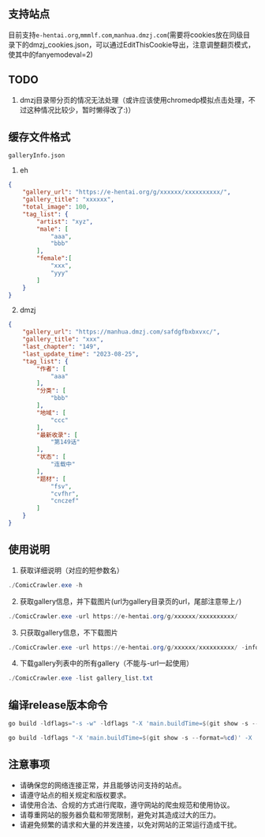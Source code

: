 ## 支持站点
目前支持`e-hentai.org`,`mmmlf.com`,`manhua.dmzj.com`(需要将cookies放在同级目录下的dmzj_cookies.json，可以通过EditThisCookie导出，注意调整翻页模式，使其中的fanyemodeval=2)
## TODO
1. dmzj目录带分页的情况无法处理（或许应该使用chromedp模拟点击处理，不过这种情况比较少，暂时懒得改了:)）
## 缓存文件格式
`galleryInfo.json`

1. eh
```json
{
    "gallery_url": "https://e-hentai.org/g/xxxxxx/xxxxxxxxxx/",
    "gallery_title": "xxxxxx",
    "total_image": 100,
    "tag_list": {
        "artist": "xyz",
        "male": [
            "aaa",
            "bbb"
        ],
        "female":[
            "xxx",
            "yyy"
        ]
    }
}
```
2. dmzj
```json
{
    "gallery_url": "https://manhua.dmzj.com/safdgfbxbxvxc/",
    "gallery_title": "xxx",
    "last_chapter": "149",
    "last_update_time": "2023-08-25",
    "tag_list": {
        "作者": [
            "aaa"
        ],
        "分类": [
            "bbb"
        ],
        "地域": [
            "ccc"
        ],
        "最新收录": [
            "第149话"
        ],
        "状态": [
            "连载中"
        ],
        "题材": [
            "fsv",
            "cvfhr",
            "cnczef"
        ]
    }
}
```
##  使用说明
1. 获取详细说明（对应的短参数名）
```powershell
./ComicCrawler.exe -h
```
2. 获取gallery信息，并下载图片(url为gallery目录页的url，尾部注意带上`/`)
```powershell
./ComicCrawler.exe -url https://e-hentai.org/g/xxxxxx/xxxxxxxxxx/
```
3. 只获取gallery信息，不下载图片
```powershell
./ComicCrawler.exe -url https://e-hentai.org/g/xxxxxx/xxxxxxxxxx/ -info true
```
4. 下载gallery列表中的所有gallery（不能与-url一起使用）
```powershell
./ComicCrawler.exe -list gallery_list.txt
```
## 编译release版本命令

```powershell
go build -ldflags="-s -w" -ldflags "-X 'main.buildTime=$(git show -s --format=%cd)' -X 'main.goVersion=$(go version)'" -o ComicCrawler.exe main.go
```
```powershell
go build -ldflags "-X 'main.buildTime=$(git show -s --format=%cd)' -X 'main.goVersion=$(go version)' -X 'client.DebugMode=0'" -o ComicCrawler.exe main.go
```
## 注意事项
- 请确保您的网络连接正常，并且能够访问支持的站点。
- 请遵守站点的相关规定和版权要求。
- 请使用合法、合规的方式进行爬取，遵守网站的爬虫规范和使用协议。
- 请尊重网站的服务器负载和带宽限制，避免对其造成过大的压力。
- 请避免频繁的请求和大量的并发连接，以免对网站的正常运行造成干扰。